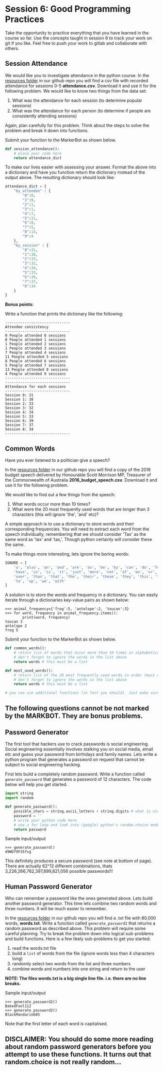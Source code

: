 # Session 6: Good Programming Practices

Take the opportunity to practice everything that you have learned in the course so far. Use the concepts taught in session 6 to track your work on git if you like. Feel free to push your work to gitlab and collaborate with others.

## Session Attendance

We would like you to investigate attendance in the python course. In the [resources folder](https://github.com/ArupAus/lunchtimepython/tree/2017/Session6/Resources) in our github repo you will find a csv file with recorded attendance for sessions 0-5 **attendance.csv**. Download it and use it for the following problem. We would like to know two things from the data set:

1. What was the attendance for each session (to determine popular sessions)
2. What was the attendance for each person (to determine if people are consistently attending sessions)

Again, plan carefully for this problem. Think about the steps to solve the problem and break it down into functions.

Submit your function to the MarkerBot as shown below.

```py
def session_attendance():
    # place your code here
    return attendance_dict
```

To make our lives easier with assessing your answer. Format the above into a dictionary and have you function return the dictionary instead of the output above. The resulting dictionary should look like:

```py
attendance_dict = {
	"by_attendee" : {
		"0":0,
		"1":0,
		"2":1,
		"3":1,
		"4":7,
		"5":11,
		"6":8,
		"7":5,
		"8":13,
		"9":4
	},
	"by_session" : {
		"0":31,
		"1":38,
		"2":33,
		"3":32,
		"4":34,
		"5":33,
		"6":39,
		"7":37,
		"8":34
	}
}
```

**Bonus points:**

Write a function that prints the dictionary like the following:

```
------------------------------
Attendee consistency
------------------------------
0 People attended 0 sessions
0 People attended 1 sessions
1 People attended 2 sessions
1 People attended 3 sessions
7 People attended 4 sessions
11 People attended 5 sessions
8 People attended 6 sessions
5 People attended 7 sessions
13 People attended 8 sessions
4 People attended 9 sessions
------------------------------
------------------------------
Attendance for each sessions
------------------------------
Session 0: 31
Session 1: 38
Session 2: 33
Session 3: 32
Session 4: 34
Session 5: 33
Session 6: 39
Session 7: 37
Session 8: 34
------------------------------
```

## Common Words

Have you ever listened to a politician give a speech?

In the [resources folder](https://github.com/ArupAus/lunchtimepython/tree/2017/Session6/Resources) in our github repo you will find a copy of the 2016 budget speech delivered by Honourable Scott Morrison MP, Treasurer of the Commonwealth of Australia **2016_budget_speech.csv**. Download it and use it for the following problem.

We would like to find out a few things from the speech:

1. What words occur more than 10 times?
2. What were the 20 most frequently used words that are longer than 3 characters (this will ignore 'the', 'and' etc)?

A simple approach is to use a dictionary to store words and their corresponding frequencies.
You will need to extract each word from the speech individually, remembering that we should consider 'Tax' as the same word as 'tax' and 'tax,'. Though python certainly will consider these the same.

To make things more interesting, lets ignore the boring words:

```py
IGNORE = [
    'a', 'also', 'an', 'and', 'are', 'as', 'be', 'by', 'can', 'do', 'for', 'from',
    'have', 'in', 'is', 'it', 'just', 'more', 'not', 'of', 'on', 'or', 'our',
    'over', 'than', 'that', 'the', 'their', 'these', 'they', 'this', 'those',
    'to', 'up', 'we', 'with'
]
```

A solution is to store the words and frequency in a dictionary. You can easily iterate through a dictionaries key-value pairs as shown below:

```
>>> animal_frequency={'frog':5, 'antelope':2, 'toucan':3}
>>> for word, frequency in animal_frequency.items():
		print(word, frequency)
toucan 3
antelope 2
frog 5
```

Submit your function to the MarkerBot as shown below.

```py
def common_words():
    # return list of words that occur more than 10 times in alphabetical order
	# don't forget to ignore the words in the list above
    return words # this must be a list

def most_used_words():
    # return list of the 20 most frequently used words in order (most common to least common)
	# don't forget to ignore the words in the list above
    return words # this must be a list

# you can use additional functions (in fact you should). Just make sure you submit these 
```

## The following questions cannot be not marked by the MARKBOT. They are bonus problems.

## Password Generator

The first tool that hackers use to crack passwords is social engineering. Social engineering essentially involves stalking you on social media, email etc and guess your password from birthdays and family names. Lets write a python program that generates a password on request that cannot be subject to social engineering hacking.

First lets build a completely random password. Write a function called `generate_password` that generates a password of 12 characters. The code below will help you get started.

```py
import string
import random

def generate_password():
	possible_chars = string.ascii_letters + string.digits # what is string.ascii_letters and string.digits ?
	password = ''
	# write your python code here
	# use a for loop and look into (google) python's random.choice module
	return password

```

Sample input/output
```
>>> generate_password()
d9WDf9F35fsg
```

This definitely produces a secure password (see note at bottom of page). There are actually 62^12 different combinations, thats 3,226,266,762,397,899,821,056 possible passwords!!!

## Human Password Generator

Who can remember a password like the ones generated above. Lets build another password generator. This time lets combine two random words and three numbers. It will be much easier to remember.

In the [resources folder](https://github.com/ArupAus/lunchtimepython/tree/2017/Session6/Resources) in our github repo you will find a .txt file with 80,000 words, **words.txt**. Write a function called `generate_password2` that returns a random password as described above. This problem will require some careful planning. Try to break the problem down into logical sub-problems and build functions. Here is a few likely sub-problems to get you started:

1. read the words.txt file
2. build a `list` of words from the file (ignore words less than 4 characters long)
3. randomly select two words from the list and three numbers
4. combine words and numbers into one string and return to the user

**NOTE: The files words.txt is a big single line file. i.e. there are no line breaks.**

Sample input/output
```
>>> generate_password2()
BakedFool112
>>> generate_password2()
BlackMandarin685
```

Note that the first letter of each word is capitalised.

## DISCLAIMER: You should do some more reading about random password generators before you attempt to use these functions. It turns out that random.choice is not really random...